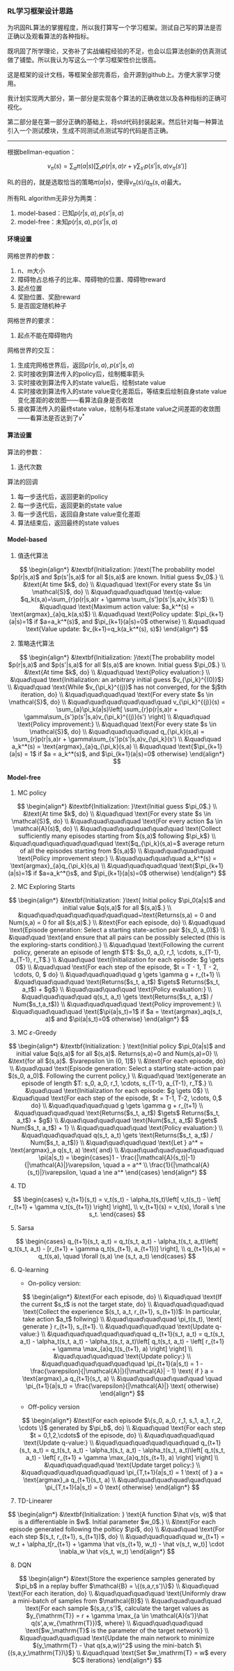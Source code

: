 ### RL学习框架设计思路

为巩固RL算法的掌握程度，所以我打算写一个学习框架。测试自己写的算法是否正确以及观看算法的各种指标。

既巩固了所学理论，又弥补了实战编程经验的不足，也会以后算法创新的仿真测试做了铺垫。所以我认为写这么一个学习框架性价比很高。

这是框架的设计文档，等框架全部完善后，会开源到github上。方便大家学习使用。

我计划实现两大部分，第一部分是实现各个算法的正确收敛以及各种指标的正确可视化。

第二部分是在第一部分正确的基础上，将std代码封装起来。然后针对每一种算法引入一个测试模块，生成不同测试点测试写的代码是否正确。

---

根据bellman-equation：

$$
v_\pi(s) = \sum_{a}\pi(a|s)\left[ \sum_{r}p(r|s,a)r + \gamma\sum_{s'}p(s'|s,a)v_\pi(s') \right]
$$

RL的目的，就是选取恰当的策略$\pi(a|s)$，使得$v_\pi(s) / q_\pi(s,a)$最大。

所有RL algorithm无非分为两类：

1. model-based：已知$p(r|s,a), p(s'|s,a)$
2. model-free：未知$p(r|s,a), p(s'|s,a)$



#### 环境设置

网格世界的参数：

1. n、m大小
2. 障碍物占总格子的比率、障碍物的位置、障碍物reward
3. 起点位置
4. 奖励位置、奖励reward
5. 是否固定随机种子

网格世界的要求：

1. 起点不能在障碍物内

网格世界的交互：

1. 生成完网格世界后，返回$p(r|s,a), p(s'|s,a)$
2. 实时接收到算法传入的policy后，绘制概率箭头
3. 实时接收到算法传入的state value后，绘制state value
4. 实时接收到算法传入的state value变化差距后，等结束后绘制自身state value变化差距的收敛图——看算法自身是否收敛
5. 接收算法传入的最终state value，绘制与标准state value之间差距的收敛图——看算法是否达到了$v^*$



#### 算法设置

算法的参数：

1. 迭代次数

算法的回调

1. 每一步迭代后，返回更新的policy
2. 每一步迭代后，返回更新的state value
3. 每一步迭代后，返回自身state value变化差距
4. 算法结束后，返回最终的state values



#### Model-based

1. 值迭代算法

$$
\begin{align*}
&\textbf{Initialization: }\text{The probability model $p(r|s,a)$ and $p(s'|s,a)$ for all $(s,a)$ are known. Initial guess $v_0$.} \\
&\text{At time $k$, do} \\
&\quad\quad \text{For every state $s \in \mathcal{S}$, do} \\
&\quad\quad\quad\quad \text{q-value: $q_k(s,a)=\sum_{r}p(r|s,a)r + \gamma \sum_{s'}p(s'|s,a)v_k(s')$} \\
&\quad\quad \text{Maximum action value: $a_k^*(s) = \text{argmax}_{a}q_k(a,s)$} \\
&\quad\quad \text{Policy update: $\pi_{k+1}(a|s)=1$ if $a=a_k^*(s)$, and $\pi_{k+1}(a|s)=0$ otherwise} \\
&\quad\quad \text{Value update: $v_{k+1}=q_k(a_k^*(s), s)$}
\end{align*}
$$

2. 策略迭代算法

$$
\begin{align*}
&\textbf{Initialization: }\text{The probability model $p(r|s,a)$ and $p(s'|s,a)$ for all $(s,a)$ are known. Initial guess $\pi_0$.} \\
&\text{At time $k$, do} \\
&\quad\quad \text{Policy evaluation:} \\
&\quad\quad \text{Initialization: an arbitrary initial guess $v_{\pi_k}^{(0)}$} \\
&\quad\quad \text{While $v_{\pi_k}^{(j)}$ has not converged, for the $j$th iteration, do} \\
&\quad\quad\quad\quad \text{For every state $s \in \mathcal{S}$, do} \\
&\quad\quad\quad\quad\quad\quad v_{\pi_k}^{(j)}(s) = \sum_{a}\pi_k(a|s)\left[ \sum_{r}p(r|s,a)r + \gamma\sum_{s'}p(s'|s,a)v_{\pi_k}^{(j)}(s') \right] \\
&\quad\quad \text{Policy improvement:} \\
&\quad\quad \text{For every state $s \in \mathcal{S}$, do} \\
&\quad\quad\quad\quad q_{\pi_k}(s,a) = \sum_{r}p(r|s,a)r + \gamma\sum_{s'}p(s'|s,a)v_{\pi_k}(s') \\
&\quad\quad a_k^*(s) = \text{argmax}_{a}q_{\pi_k}(s,a) \\
&\quad\quad \text{$\pi_{k+1}(a|s) = 1$ if $a = a_k^*(s)$, and $\pi_{k+1}(a|s)=0$ otherwise}
\end{align*}
$$



#### Model-free

1. MC policy

$$
\begin{align*}
&\textbf{Initialization: }\text{Initial guess $\pi_0$.} \\
&\text{At time $k$, do} \\
&\quad\quad \text{For every state $s \in \mathcal{S}$, do} \\
&\quad\quad\quad\quad \text{For every action $a \in \mathcal{A}(s)$, do} \\
&\quad\quad\quad\quad\quad\quad \text{Collect sufficiently many episodes starting from $(s,a)$ following $\pi_k$} \\
&\quad\quad\quad\quad\quad\quad \text{$q_{\pi_k}(s,a)=$ average return of all the episodes starting from $(s,a)$} \\
&\quad\quad\quad\quad \text{Policy improvement step:} \\
&\quad\quad\quad\quad a_k^*(s) = \text{argmax}_{a}q_{\pi_k}(s,a) \\
&\quad\quad\quad\quad \text{$\pi_{k+1}(a|s)=1$ if $a=a_k^*()s$, and $\pi_{k+1}(a|s)=0$ otherwise}
\end{align*}
$$

2. MC Exploring Starts

$$
\begin{align*}
&\textbf{Initialization: }\text{ Initial policy $\pi_0(a|s)$ and initial value $q(s,a)$ for all $(s,a)$.} \\
&\quad\quad\quad\quad\quad\quad\quad~\text{Returns(s,a) = 0 and Num(s,a) = 0 for all $(s,a)$.} \\
&\text{For each episode, do} \\
&\quad\quad \text{Episode generation: Select a starting state-action pair $(s_0, a_0)$}  \\
&\quad\quad \text{and ensure that all pairs can be possibly selected (this is the exploring-starts condition).} \\
&\quad\quad \text{Following the current policy, generate an episode of length $T$: $s_0, a_0, r_1, \cdots, s_{T-1}, a_{T-1}, r_T$.} \\
&\quad\quad \text{Initialization for each episode: $g \gets 0$} \\
&\quad\quad \text{For each step of the episode, $t = T - 1, T - 2, \cdots, 0, $ do} \\
&\quad\quad\quad\quad g \gets \gamma g + r_{t+1} \\
&\quad\quad\quad\quad \text{Returns($s_t, a_t$) $\gets$ Returns($s_t, a_t$) + $g$} \\
&\quad\quad\quad\quad \text{Policy evaluation:} \\
&\quad\quad\quad\quad q(s_t, a_t) \gets \text{Returns($s_t, a_t$) / Num($s_t,a_t$)} \\
&\quad\quad\quad\quad \text{Policy improvement:} \\
&\quad\quad\quad\quad \text{$\pi(a|s_t)=1$ if $a = \text{argmax}_aq(s_t, a)$ and $\pi(a|s_t)=0$ otherwise}
\end{align*}
$$

3. MC $\varepsilon$-Greedy

$$
\begin{align*}
&\textbf{Initialization: } \text{Initial policy $\pi_0(a|s)$ and initial value $q(s,a)$ for all $(s,a)$. Returns(s,a)=0 and Num(s,a)=0} \\
&\text{for all $(s,a)$. $\varepsilon \in (0, 1]$} \\
&\text{For each episode, do} \\
&\quad\quad \text{Episode generation: Select a starting state-action pair $(s_0, a_0)$. Following the current policy,} \\
&\quad\quad \text{generate an episode of length $T: s_0, a_0, r_1, \cdots, s_{T-1}, a_{T-1}, r_T$.} \\
&\quad\quad \text{Initialization for each episode: $g \gets 0$} \\
&\quad\quad \text{For each step of the episode, $t = T-1, T-2, \cdots, 0,$ do} \\
&\quad\quad\quad\quad g \gets \gamma g + r_{t+1} \\
&\quad\quad\quad\quad \text{Returns($s_t, a_t$) $\gets$ Returns($s_t, a_t$) + $g$} \\
&\quad\quad\quad\quad \text{Num($s_t, a_t$) $\gets$ Num($s_t, a_t$) + 1} \\
&\quad\quad\quad\quad \text{Policy evaluation:} \\
&\quad\quad\quad\quad q(s_t, a_t) \gets \text{Returns($s_t, a_t$) / Num($s_t, a_t$)} \\
&\quad\quad\quad\quad \text{Let } a^* = \text{argmax}_a q(s_t, a) \text{ and} \\
&\quad\quad\quad\quad\quad\quad \pi(a|s_t) = \begin{cases}1 - \frac{|\mathcal{A}(s_t)|-1}{|\mathcal{A}|}\varepsilon, \quad a = a^* \\ \frac{1}{|\mathcal{A}(s_t)|}\varepsilon, \quad a \ne a^* \end{cases}
\end{align*}
$$

4. TD

$$
\begin{cases}
v_{t+1}(s_t) = v_t(s_t) - \alpha_t(s_t)\left[ v_t(s_t) - \left[ r_{t+1} + \gamma v_t(s_{t+1}) \right] \right], \\
v_{t+1}(s) = v_t(s), \forall s \ne s_t.
\end{cases}
$$

5. Sarsa

$$
\begin{cases}
q_{t+1}(s_t, a_t) = q_t(s_t, a_t) - \alpha_t(s_t, a_t)\left[ q_t(s_t, a_t) - [r_{t+1} + \gamma q_t(s_{t+1}, a_{t+1})] \right], \\
q_{t+1}(s,a) = q_t(s,a), \quad \forall (s,a) \ne (s_t, a_t)
\end{cases}
$$

6. Q-learning

   - On-policy version:

   $$
   \begin{align*}
   &\text{For each episode, do} \\
   &\quad\quad \text{If the current $s_t$ is not the target state, do} \\
   &\quad\quad\quad\quad \text{Collect the experience $(s_t, a_t, r_{t+1}, s_{t+1})$: In particular, take action $a_t$ follwing} \\
   &\quad\quad\quad\quad \pi_t(s_t), \text{ generate } r_{t+1}, s_{t+1}. \\
   &\quad\quad\quad\quad \text{Update q-value:} \\
   &\quad\quad\quad\quad\quad\quad q_{t+1}(s_t, a_t) = q_t(s_t, a_t) - \alpha_t(s_t, a_t) - \alpha_t(s_t, a_t)\left[ q_t(s_t, a_t) - \left[ r_{t+1} + \gamma \max_{a}q_t(s_{t+1}, a) \right] \right] \\
   &\quad\quad\quad\quad \text{Update policy:} \\
   &\quad\quad\quad\quad\quad\quad \pi_{t+1}(a|s_t) = 1 - \frac{\varepsilon}{|\mathcal{A}|}(|\mathcal{A}| - 1) \text{ if } a = \text{argmax}_a q_{t+1}(s_t, a) \\
   &\quad\quad\quad\quad\quad \quad \pi_{t+1}(a|s_t) = \frac{\varepsilon}{|\mathcal{A}|} \text{ otherwise}
   \end{align*}
   $$

   

   - Off-policy version

   $$
   \begin{align*}
   &\text{For each episode $\{s_0, a_0, r_1, s_1, a_1, r_2, \cdots \}$ generated by $\pi_b$, do} \\
   &\quad\quad \text{For each step $t = 0,1,2,\cdots$ of the episode, do} \\
   &\quad\quad\quad\quad \text{Update q-value:} \\
   &\quad\quad\quad\quad\quad\quad q_{t+1}(s_t, a_t) = q_t(s_t, a_t) - \alpha_t(s_t, a_t) - \alpha_t(s_t, a_t)\left[ q_t(s_t, a_t) - \left[ r_{t+1} + \gamma \max_{a}q_t(s_{t+1}, a) \right] \right] \\
   &\quad\quad\quad\quad \text{Update target policy:} \\
   &\quad\quad\quad\quad\quad\quad \pi_{T,t+1}(a|s_t) = 1 \text{ of } a = \text{argmax}_a q_{t+1}(s_t, a) \\
   &\quad\quad\quad\quad\quad\quad \pi_{T,t+1}(a|s_t) = 0 \text{ otherwise}
   \end{align*}
   $$

7. TD-Linearer

$$
\begin{align*}
&\textbf{Initialization: } \text{A function $\hat v(s, w)$ that is a differentiable in $w$. Initial parameter $w_0$.} \\
&\text{For each episode generated following the polticy $\pi$, do} \\
&\quad\quad \text{For each step $(s_t, r_{t+1}, s_{t+1})$, do} \\
&\quad\quad\quad\quad w_{t+1} = w_t + \alpha_t[r_{t+1} + \gamma \hat v(s_{t+1}, w_t) - \hat v(s_t, w_t)] \cdot \nabla_w \hat v(s_t, w_t)
\end{align*}
$$

8. DQN

$$
\begin{align*}
&\text{Store the experience samples generated by $\pi_b$ in a replay buffer $\mathcal{B} = \{(s,a,r,s')\}$} \\
&\quad\quad \text{For each iteration, do} \\
&\quad\quad\quad\quad \text{Uniformly draw a mini-batch of samples from $\mathcal{B}$} \\
&\quad\quad\quad\quad \text{For each sample $(s,a,r,s')$, calculate the target values as $y_{\mathrm{T}} = r + \gamma \max_{a \in \mathcal{A}(s')}\hat q(s',a,w_{\mathrm{T}})$, where} \\
&\quad\quad\quad\quad \text{$w_\mathrm{T}$ is the parameter of the target network} \\
&\quad\quad\quad\quad \text{Update the main network to minimize $(y_\mathrm{T} - \hat q(s,a,w))^2$ using the mini-batch $\{(s,a,y_\mathrm{T})\}$} \\
&\quad\quad \text{Set $w_\mathrm{T} = w$ every $C$ iterations}
\end{align*}
$$

